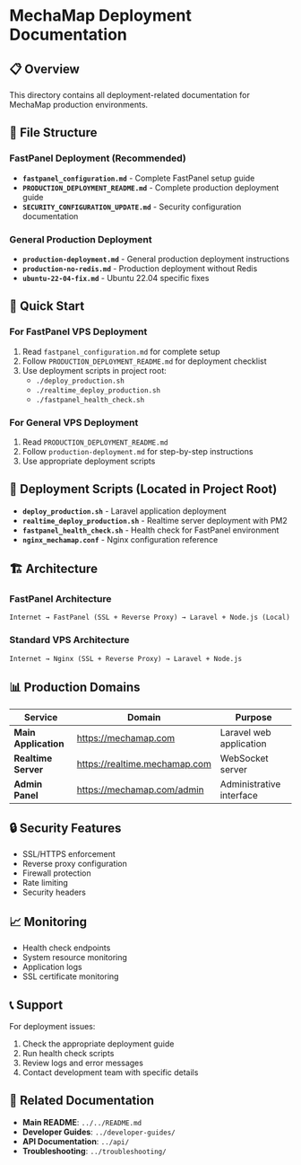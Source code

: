 # MechaMap Deployment Documentation

## 📋 Overview

This directory contains all deployment-related documentation for MechaMap production environments.

## 📁 File Structure

### FastPanel Deployment (Recommended)
- **`fastpanel_configuration.md`** - Complete FastPanel setup guide
- **`PRODUCTION_DEPLOYMENT_README.md`** - Complete production deployment guide
- **`SECURITY_CONFIGURATION_UPDATE.md`** - Security configuration documentation

### General Production Deployment
- **`production-deployment.md`** - General production deployment instructions
- **`production-no-redis.md`** - Production deployment without Redis
- **`ubuntu-22-04-fix.md`** - Ubuntu 22.04 specific fixes

## 🚀 Quick Start

### For FastPanel VPS Deployment
1. Read `fastpanel_configuration.md` for complete setup
2. Follow `PRODUCTION_DEPLOYMENT_README.md` for deployment checklist
3. Use deployment scripts in project root:
   - `./deploy_production.sh`
   - `./realtime_deploy_production.sh`
   - `./fastpanel_health_check.sh`

### For General VPS Deployment
1. Read `PRODUCTION_DEPLOYMENT_README.md`
2. Follow `production-deployment.md` for step-by-step instructions
3. Use appropriate deployment scripts

## 🔧 Deployment Scripts (Located in Project Root)

- **`deploy_production.sh`** - Laravel application deployment
- **`realtime_deploy_production.sh`** - Realtime server deployment with PM2
- **`fastpanel_health_check.sh`** - Health check for FastPanel environment
- **`nginx_mechamap.conf`** - Nginx configuration reference

## 🏗️ Architecture

### FastPanel Architecture
```
Internet → FastPanel (SSL + Reverse Proxy) → Laravel + Node.js (Local)
```

### Standard VPS Architecture
```
Internet → Nginx (SSL + Reverse Proxy) → Laravel + Node.js
```

## 📊 Production Domains

| Service | Domain | Purpose |
|---------|--------|---------|
| **Main Application** | https://mechamap.com | Laravel web application |
| **Realtime Server** | https://realtime.mechamap.com | WebSocket server |
| **Admin Panel** | https://mechamap.com/admin | Administrative interface |

## 🔒 Security Features

- SSL/HTTPS enforcement
- Reverse proxy configuration
- Firewall protection
- Rate limiting
- Security headers

## 📈 Monitoring

- Health check endpoints
- System resource monitoring
- Application logs
- SSL certificate monitoring

## 📞 Support

For deployment issues:
1. Check the appropriate deployment guide
2. Run health check scripts
3. Review logs and error messages
4. Contact development team with specific details

## 🔗 Related Documentation

- **Main README**: `../../README.md`
- **Developer Guides**: `../developer-guides/`
- **API Documentation**: `../api/`
- **Troubleshooting**: `../troubleshooting/`
